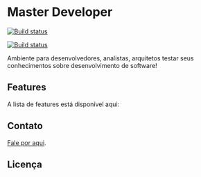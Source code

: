 # Master Developer

[![Build status](https://ci.appveyor.com/api/projects/status/ugndnufhvf4524ge?svg=true)](https://ci.appveyor.com/project/masterdeveloper1000/masterdeveloper)

[![Build status](https://ci.appveyor.com/api/projects/status/ugndnufhvf4524ge/branch/master?svg=true)](https://ci.appveyor.com/project/masterdeveloper1000/masterdeveloper/branch/master)


Ambiente para desenvolvedores, analistas, arquitetos testar seus conhecimentos sobre desenvolvimento de software!
    
## Features

A lista de features está disponível aqui: 

## Contato

 [Fale por aqui](XXXXXX).
 
 ## Licença
 
 
